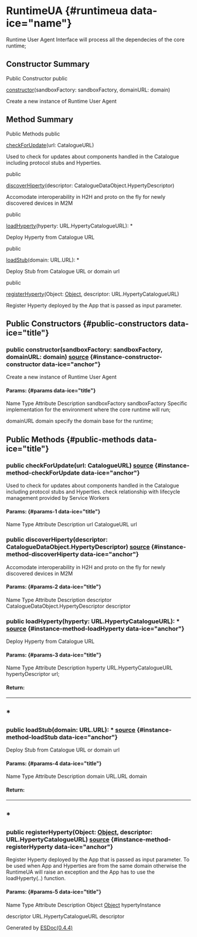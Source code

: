 
<div class="self-detail detail">

RuntimeUA {#runtimeua data-ice="name"}
=========

<div class="description" data-ice="description">

Runtime User Agent Interface will process all the dependecies of the
core runtime;

</div>

</div>

<div data-ice="constructorSummary">

Constructor Summary
-------------------

Public Constructor
<span class="access" data-ice="access">public</span> <span
class="override" data-ice="override"></span>
<div>

<span
data-ice="name"><span>[constructor](../../../class/src/runtime/RuntimeUA.js~RuntimeUA.html#instance-constructor-constructor)</span></span><span
data-ice="signature">(sandboxFactory: <span>sandboxFactory</span>,
domainURL: <span>domain</span>)</span>

</div>

<div>

<div data-ice="description">

Create a new instance of Runtime User Agent

</div>

</div>

</div>

<div data-ice="methodSummary">

Method Summary
--------------

Public Methods
<span class="access" data-ice="access">public</span> <span
class="override" data-ice="override"></span>
<div>

<span
data-ice="name"><span>[checkForUpdate](../../../class/src/runtime/RuntimeUA.js~RuntimeUA.html#instance-method-checkForUpdate)</span></span><span
data-ice="signature">(url: <span>CatalogueURL</span>)</span>

</div>

<div>

<div data-ice="description">

Used to check for updates about components handled in the Catalogue
including protocol stubs and Hyperties.

</div>

</div>

<span class="access" data-ice="access">public</span> <span
class="override" data-ice="override"></span>
<div>

<span
data-ice="name"><span>[discoverHiperty](../../../class/src/runtime/RuntimeUA.js~RuntimeUA.html#instance-method-discoverHiperty)</span></span><span
data-ice="signature">(descriptor:
<span>CatalogueDataObject.HypertyDescriptor</span>)</span>

</div>

<div>

<div data-ice="description">

Accomodate interoperability in H2H and proto on the fly for newly
discovered devices in M2M

</div>

</div>

<span class="access" data-ice="access">public</span> <span
class="override" data-ice="override"></span>
<div>

<span
data-ice="name"><span>[loadHyperty](../../../class/src/runtime/RuntimeUA.js~RuntimeUA.html#instance-method-loadHyperty)</span></span><span
data-ice="signature">(hyperty: <span>URL.HypertyCatalogueURL</span>):
<span>\*</span></span>

</div>

<div>

<div data-ice="description">

Deploy Hyperty from Catalogue URL

</div>

</div>

<span class="access" data-ice="access">public</span> <span
class="override" data-ice="override"></span>
<div>

<span
data-ice="name"><span>[loadStub](../../../class/src/runtime/RuntimeUA.js~RuntimeUA.html#instance-method-loadStub)</span></span><span
data-ice="signature">(domain: <span>URL.URL</span>):
<span>\*</span></span>

</div>

<div>

<div data-ice="description">

Deploy Stub from Catalogue URL or domain url

</div>

</div>

<span class="access" data-ice="access">public</span> <span
class="override" data-ice="override"></span>
<div>

<span
data-ice="name"><span>[registerHyperty](../../../class/src/runtime/RuntimeUA.js~RuntimeUA.html#instance-method-registerHyperty)</span></span><span
data-ice="signature">(Object:
<span>[Object](https://developer.mozilla.org/en-US/docs/Web/JavaScript/Reference/Global_Objects/Object)</span>,
descriptor: <span>URL.HypertyCatalogueURL</span>)</span>

</div>

<div>

<div data-ice="description">

Register Hyperty deployed by the App that is passed as input parameter.

</div>

</div>

</div>

<div data-ice="constructorDetails">

Public Constructors {#public-constructors data-ice="title"}
-------------------

<div class="detail" data-ice="detail">

### <span class="access" data-ice="access">public</span> <span data-ice="name">constructor</span><span data-ice="signature">(sandboxFactory: <span>sandboxFactory</span>, domainURL: <span>domain</span>)</span> <span class="right-info"> <span data-ice="source"><span>[source](../../../file/src/runtime/RuntimeUA.js.html#lineNumber33)</span></span> </span> {#instance-constructor-constructor data-ice="anchor"}

<div data-ice="description">

Create a new instance of Runtime User Agent

</div>

<div data-ice="properties">

<div data-ice="properties">

#### Params: {#params data-ice="title"}

Name
Type
Attribute
Description
sandboxFactory
<span>sandboxFactory</span>
Specific implementation for the environment where the core runtime will
run;

domainURL
<span>domain</span>
specify the domain base for the runtime;

</div>

</div>

</div>

</div>

<div data-ice="methodDetails">

Public Methods {#public-methods data-ice="title"}
--------------

<div class="detail" data-ice="detail">

### <span class="access" data-ice="access">public</span> <span data-ice="name">checkForUpdate</span><span data-ice="signature">(url: <span>CatalogueURL</span>)</span> <span class="right-info"> <span data-ice="source"><span>[source](../../../file/src/runtime/RuntimeUA.js.html#lineNumber451)</span></span> </span> {#instance-method-checkForUpdate data-ice="anchor"}

<div data-ice="description">

Used to check for updates about components handled in the Catalogue
including protocol stubs and Hyperties. check relationship with
lifecycle management provided by Service Workers

</div>

<div data-ice="properties">

<div data-ice="properties">

#### Params: {#params-1 data-ice="title"}

Name
Type
Attribute
Description
url
<span>CatalogueURL</span>
url

</div>

</div>

</div>

<div class="detail" data-ice="detail">

### <span class="access" data-ice="access">public</span> <span data-ice="name">discoverHiperty</span><span data-ice="signature">(descriptor: <span>CatalogueDataObject.HypertyDescriptor</span>)</span> <span class="right-info"> <span data-ice="source"><span>[source](../../../file/src/runtime/RuntimeUA.js.html#lineNumber114)</span></span> </span> {#instance-method-discoverHiperty data-ice="anchor"}

<div data-ice="description">

Accomodate interoperability in H2H and proto on the fly for newly
discovered devices in M2M

</div>

<div data-ice="properties">

<div data-ice="properties">

#### Params: {#params-2 data-ice="title"}

Name
Type
Attribute
Description
descriptor
<span>CatalogueDataObject.HypertyDescriptor</span>
descriptor

</div>

</div>

</div>

<div class="detail" data-ice="detail">

### <span class="access" data-ice="access">public</span> <span data-ice="name">loadHyperty</span><span data-ice="signature">(hyperty: <span>URL.HypertyCatalogueURL</span>): <span>\*</span></span> <span class="right-info"> <span data-ice="source"><span>[source](../../../file/src/runtime/RuntimeUA.js.html#lineNumber131)</span></span> </span> {#instance-method-loadHyperty data-ice="anchor"}

<div data-ice="description">

Deploy Hyperty from Catalogue URL

</div>

<div data-ice="properties">

<div data-ice="properties">

#### Params: {#params-3 data-ice="title"}

Name
Type
Attribute
Description
hyperty
<span>URL.HypertyCatalogueURL</span>
hypertyDescriptor url;

</div>

</div>

<div class="return-params" data-ice="returnParams">

#### Return:

  -----------------
  <span>\*</span>
  -----------------

<div data-ice="returnProperties">

</div>

</div>

</div>

<div class="detail" data-ice="detail">

### <span class="access" data-ice="access">public</span> <span data-ice="name">loadStub</span><span data-ice="signature">(domain: <span>URL.URL</span>): <span>\*</span></span> <span class="right-info"> <span data-ice="source"><span>[source](../../../file/src/runtime/RuntimeUA.js.html#lineNumber297)</span></span> </span> {#instance-method-loadStub data-ice="anchor"}

<div data-ice="description">

Deploy Stub from Catalogue URL or domain url

</div>

<div data-ice="properties">

<div data-ice="properties">

#### Params: {#params-4 data-ice="title"}

Name
Type
Attribute
Description
domain
<span>URL.URL</span>
domain

</div>

</div>

<div class="return-params" data-ice="returnParams">

#### Return:

  -----------------
  <span>\*</span>
  -----------------

<div data-ice="returnProperties">

</div>

</div>

</div>

<div class="detail" data-ice="detail">

### <span class="access" data-ice="access">public</span> <span data-ice="name">registerHyperty</span><span data-ice="signature">(Object: <span>[Object](https://developer.mozilla.org/en-US/docs/Web/JavaScript/Reference/Global_Objects/Object)</span>, descriptor: <span>URL.HypertyCatalogueURL</span>)</span> <span class="right-info"> <span data-ice="source"><span>[source](../../../file/src/runtime/RuntimeUA.js.html#lineNumber123)</span></span> </span> {#instance-method-registerHyperty data-ice="anchor"}

<div data-ice="description">

Register Hyperty deployed by the App that is passed as input parameter.
To be used when App and Hyperties are from the same domain otherwise the
RuntimeUA will raise an exception and the App has to use the
loadHyperty(..) function.

</div>

<div data-ice="properties">

<div data-ice="properties">

#### Params: {#params-5 data-ice="title"}

Name
Type
Attribute
Description
Object
<span>[Object](https://developer.mozilla.org/en-US/docs/Web/JavaScript/Reference/Global_Objects/Object)</span>
hypertyInstance

descriptor
<span>URL.HypertyCatalogueURL</span>
descriptor

</div>

</div>

</div>

</div>

</div>

Generated by [ESDoc<span
data-ice="esdocVersion">(0.4.4)</span>](https://esdoc.org)
